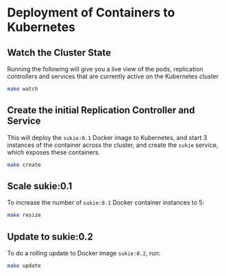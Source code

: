 Deployment of Containers to Kubernetes
======================================

## Watch the Cluster State

Running the following will give you a live view of the pods, replication controllers and services that are
currently active on the Kubernetes cluster

```bash
make watch
```

## Create the initial Replication Controller and Service

This will deploy the `sukie:0.1` Docker image to Kubernetes, and start 3 instances of the container across the cluster,
and create the `sukie` service, which exposes these containers.

```bash
make create
```

## Scale sukie:0.1

To increase the number of `sukie:0.1` Docker container instances to 5:

```bash
make resize
```

## Update to sukie:0.2

To do a rolling update to Docker image `sukie:0.2`, run:

```bash
make update
```